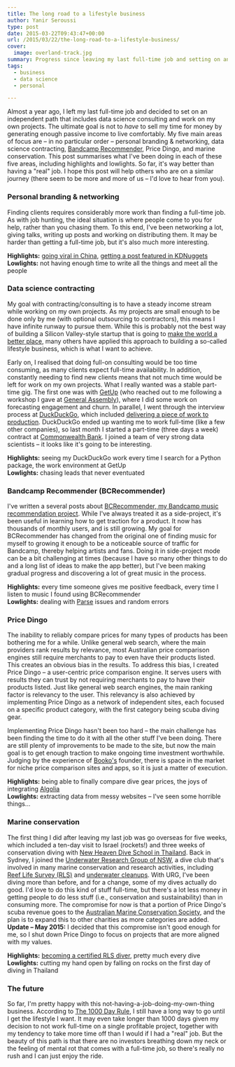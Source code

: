 ```yaml
---
title: The long road to a lifestyle business
author: Yanir Seroussi
type: post
date: 2015-03-22T09:43:47+00:00
url: /2015/03/22/the-long-road-to-a-lifestyle-business/
cover:
  image: overland-track.jpg
summary: Progress since leaving my last full-time job and setting on an independent path that includes data science consulting and work on my own projects.
tags:
  - business
  - data science
  - personal

---
```

Almost a year ago, I left my last full-time job and decided to set on an independent path that includes data science consulting and work on my own projects. The ultimate goal is not to _have_ to sell my time for money by generating enough passive income to live comfortably. My five main areas of focus are &ndash; in no particular order &ndash; personal branding & networking, data science contracting, <a href="http://www.bcrecommender.com" target="_blank" rel="noopener">Bandcamp Recommender</a>, Price Dingo, and marine conservation. This post summarises what I've been doing in each of these five areas, including highlights and lowlights. So far, it's way better than having a "real" job. I hope this post will help others who are on a similar journey (there seem to be more and more of us &ndash; I'd love to hear from you).

### Personal branding & networking

Finding clients requires considerably more work than finding a full-time job. As with job hunting, the ideal situation is where people come to you for help, rather than you chasing them. To this end, I've been networking a lot, giving talks, writing up posts and working on distributing them. It may be harder than getting a full-time job, but it's also much more interesting.

**Highlights:** <a href="http://www.weibo.com/1497035431/BDl53rXDk" target="_blank" rel="noopener">going viral in China</a>, <a href="http://www.kdnuggets.com/2015/03/10-steps-success-kaggle-data-science-competitions.html" target="_blank" rel="noopener">getting a post featured in KDNuggets</a>  
**Lowlights:** not having enough time to write all the things and meet all the people

### Data science contracting

My goal with contracting/consulting is to have a steady income stream while working on my own projects. As my projects are small enough to be done only by me (with optional outsourcing to contractors), this means I have infinite runway to pursue them. While this is probably not the best way of building a Silicon Valley-style startup that is going to <a href="https://www.youtube.com/watch?v=J-GVd_HLlps" target="_blank" rel="noopener">make the world a better place</a>, many others have applied this approach to building a so-called lifestyle business, which is what I want to achieve.

Early on, I realised that doing full-on consulting would be too time consuming, as many clients expect full-time availability. In addition, constantly needing to find new clients means that not much time would be left for work on my own projects. What I really wanted was a stable part-time gig. The first one was with <a href="https://www.getup.org.au/" target="_blank" rel="noopener">GetUp</a> (who reached out to me following a workshop I gave at <a href="https://generalassemb.ly/education/demystifying-data-an-introduction-to-data-science" target="_blank" rel="noopener">General Assembly</a>), where I did some work on forecasting engagement and churn. In parallel, I went through the interview process at <a href="https://duckduckgo.com/" target="_blank" rel="noopener">DuckDuckGo</a>, which included <a href="https://github.com/duckduckgo/zeroclickinfo-fathead/pull/95" target="_blank" rel="noopener">delivering a piece of work to production</a>. DuckDuckGo ended up wanting me to work full-time (like a few other companies), so last month I started a part-time (three days a week) contract at <a href="https://www.commbank.com.au/" target="_blank" rel="noopener">Commonwealth Bank</a>. I joined a team of very strong data scientists &ndash; it looks like it's going to be interesting.

**Highlights:** seeing my DuckDuckGo work every time I search for a Python package, the work environment at GetUp  
**Lowlights:** chasing leads that never eventuated

### Bandcamp Recommender (BCRecommender)

I've written a several posts about <a href="http://www.bcrecommender.com" target="_blank" rel="noopener">BCRecommender, my Bandcamp music recommendation project</a>. While I've always treated it as a side-project, it's been useful in learning how to get traction for a product. It now has thousands of monthly users, and is still growing. My goal for BCRecommender has changed from the original one of finding music for myself to growing it enough to be a noticeable source of traffic for Bandcamp, thereby helping artists and fans. Doing it in side-project mode can be a bit challenging at times (because I have so many other things to do and a long list of ideas to make the app better), but I've been making gradual progress and discovering a lot of great music in the process.

**Highlights:** every time someone gives me positive feedback, every time I listen to music I found using BCRecommender  
**Lowlights:** dealing with [Parse][1] issues and random errors

### Price Dingo

The inability to reliably compare prices for many types of products has been bothering me for a while. Unlike general web search, where the main providers rank results by relevance, most Australian price comparison engines still require merchants to pay to even have their products listed. This creates an obvious bias in the results. To address this bias, I created Price Dingo &ndash; a user-centric price comparison engine. It serves users with results they can trust by not requiring merchants to pay to have their products listed. Just like general web search engines, the main ranking factor is relevancy to the user. This relevancy is also achieved by implementing Price Dingo as a network of independent sites, each focused on a specific product category, with the first category being scuba diving gear. 

Implementing Price Dingo hasn't been too hard &ndash; the main challenge has been finding the time to do it with all the other stuff I've been doing. There are still plenty of improvements to be made to the site, but now the main goal is to get enough traction to make ongoing time investment worthwhile. Judging by the experience of <a href="http://www.booko.com.au" target="_blank" rel="noopener">Booko's</a> founder, there is space in the market for niche price comparison sites and apps, so it is just a matter of execution.

**Highlights:** being able to finally compare dive gear prices, the joys of integrating <a href="http://www.algolia.com" target="_blank" rel="noopener">Algolia</a>  
**Lowlights:** extracting data from messy websites &ndash; I've seen some horrible things...

### Marine conservation

The first thing I did after leaving my last job was go overseas for five weeks, which included a ten-day visit to Israel (rockets!) and three weeks of conservation diving with <a href="http://www.newheavendiveschool.com/marine-conservation-thailand/" target="_blank" rel="noopener">New Heaven Dive School in Thailand</a>. Back in Sydney, I joined the <a href="http://www.urgdiveclub.org.au/" target="_blank" rel="noopener">Underwater Research Group of NSW</a>, a dive club that's involved in many marine conservation and research activities, including <a href="http://reeflifesurvey.com/" target="_blank" rel="noopener">Reef Life Survey (RLS)</a> and <a href="http://www.urgdiveclub.org.au/urg-and-rfa-clean-up-project/" target="_blank" rel="noopener">underwater cleanups</a>. With URG, I've been diving more than before, and for a change, some of my dives actually do good. I'd love to do this kind of stuff full-time, but there's a lot less money in getting people to do less stuff (i.e., conservation and sustainability) than in consuming more. The compromise for now is that a portion of Price Dingo's scuba revenue goes to the <a href="http://www.marineconservation.org.au/" target="_blank" rel="noopener">Australian Marine Conservation Society</a>, and the plan is to expand this to other charities as more categories are added. **Update &ndash; May 2015:** I decided that this compromise isn't good enough for me, so I shut down Price Dingo to focus on projects that are more aligned with my values.

**Highlights:** <a href="http://www.urgdiveclub.org.au/reef-life-survey-training-review/" target="_blank" rel="noopener">becoming a certified RLS diver</a>, pretty much every dive  
**Lowlights:** cutting my hand open by falling on rocks on the first day of diving in Thailand

### The future

So far, I'm pretty happy with this not-having-a-job-doing-my-own-thing business. According to <a href="http://www.tropicalmba.com/living-the-dream/" target="_blank" rel="noopener">The 1000 Day Rule</a>, I still have a long way to go until I get the lifestyle I want. It may even take longer than 1000 days given my decision to not work full-time on a single profitable project, together with my tendency to take more time off than I would if I had a "real" job. But the beauty of this path is that there are no investors breathing down my neck or the feeling of mental rot that comes with a full-time job, so there's really no rush and I can just enjoy the ride.

 [1]: http://parse.com
